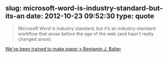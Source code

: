 slug: microsoft-word-is-industry-standard-but-its-an
date: 2012-10-23 09:52:30
type: quote
---

> Microsoft Word is industry standard, but it’s an industry-standard workflow that arose before the age of the web (and hasn’t really changed since).

[We’ve been trained to make paper » Benjamin J. Balter](http://ben.balter.com/2012/10/19/we-ve-been-trained-to-make-paper/)

